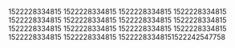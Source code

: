 1522228334815
1522228334815
1522228334815
1522228334815
1522228334815
1522228334815
1522228334815
1522228334815
1522228334815
1522228334815
1522228334815
1522228334815
1522228334815
1522228334815
15222283348151522242547758